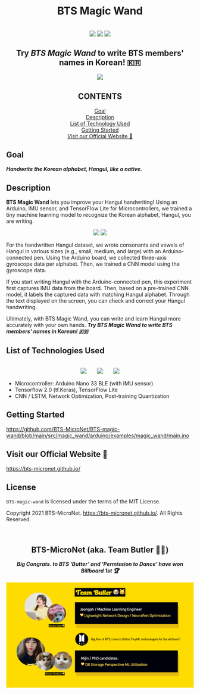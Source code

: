 <h1 align='center'> BTS Magic Wand </h1>

<p align="center">
	<br/>
	<img src = 'https://img.shields.io/github/stars/BTS-MicroNet/BTS-magic-wand?style=for-the-badge&logo=appveyor'/>
	<img src = 'https://img.shields.io/github/issues/BTS-MicroNet/BTS-magic-wand?style=for-the-badge&logo=appveyor'/>
	<img src = 'https://img.shields.io/github/license/BTS-MicroNet/BTS-magic-wand?style=for-the-badge&logo=appveyor'/>
	<br/>
</p>


<h2 align='center'> Try <i> BTS Magic Wand </i> to write BTS members' names in Korean! 🇰🇷 </h2>

<p align="center">
	<img src = './images/1_2.gif'/>
	<br/>
</p>

<h2 align='center'> CONTENTS </h2>

<div align="center">
  <p text-align="left">
      <a href='https://github.com/BTS-MicroNet/BTS-magic-wand#goal'> Goal </a>
      <br/>
      <a href='https://github.com/BTS-MicroNet/BTS-magic-wand#description'> Description </a>
      <br/>
      <a href='https://github.com/BTS-MicroNet/BTS-magic-wand#list-of-technologies-used'> List of Technology Used </a>
      <br/>
      <a href='https://github.com/BTS-MicroNet/BTS-magic-wand#getting-started'> Getting Started </a>
      <br/>
      <a href='https://github.com/BTS-MicroNet/BTS-magic-wand#visit-our-official-website-'> Visit our Official Website 🔗 </a>
  </p>
</div>



## Goal

***Handwrite the Korean alphabet, Hangul, like a native.***

## Description

**BTS Magic Wand** lets you improve your Hangul handwriting! Using an Arduino, IMU sensor, and TensorFlow Lite for Microcontrollers, we trained a tiny machine learning model to recognize the Korean alphabet, Hangul, you are writing.

<p align="center">
	<img src = './images/2.gif' width=300/>
	<img src = './images/3.gif'width=300/>
</p>


For the handwritten Hangul dataset, we wrote consonants and vowels of Hangul in various sizes (e.g., small, medium, and large) with an Arduino-connected pen. Using the Arduino board, we collected three-axis gyroscope data per alphabet. Then, we trained a CNN model using the gyroscope data.

If you start writing Hangul with the Arduino-connected pen, this experiment first captures IMU data from the board. Then, based on a pre-trained CNN model, it labels the captured data with matching Hangul alphabet. Through the text displayed on the screen, you can check and correct your Hangul handwriting.

Ultimately, with BTS Magic Wand, you can write and learn Hangul more accurately with your own hands. ***Try BTS Magic Wand to write BTS members' names in Korean! 🇰🇷***

## List of Technologies Used

<p align="center">
	<br/>
	<img src = 'https://upload.wikimedia.org/wikipedia/commons/thumb/8/87/Arduino_Logo.svg/1024px-Arduino_Logo.svg.png' height=200/> &nbsp; &nbsp; &nbsp;
  <img src = 'https://kr.mouser.com/images/marketingid/2019/img/128734529.png?v=051920.1122' height=200/> &nbsp; &nbsp; &nbsp;
	<img src = 'https://blog.kakaocdn.net/dn/blU1v3/btqDbEfmXvV/bnHgpmcUY24og8vgSoZkB1/img.png' height=200/>
	<br/>
</p>



- Microcontroller: Arduino Nano 33 BLE (with IMU sensor)
- Tensorflow 2.0 (tf.Keras), TensorFlow Lite
- CNN / LSTM, Network Optimization, Post-training Quantization

## Getting Started

https://github.com/BTS-MicroNet/BTS-magic-wand/blob/main/src/magic_wand/arduino/examples/magic_wand/main.ino

## Visit our Official Website 🔗

https://bts-micronet.github.io/

## License
`BTS-magic-wand` is licensed under the terms of the MIT License.

Copyright 2021 BTS-MicroNet. https://bts-micronet.github.io/. All Rights Reserved.

<br/>

<h2 align='center'> BTS-MicroNet (aka. Team Butler 🐶🐱) </h2>

<p align="center">
	<b><i> Big Congrats. to BTS 'Butter' and 'Permission to Dance' have won Billboard 1st 🏆 </i></b>
  <br/><br/>
	<img src = './images/team_butler.png' width=1000/>
</p>
